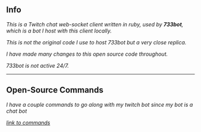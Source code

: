 ## Info

_This is a Twitch chat web-socket client written in ruby, used by **733bot**, which is a bot I host with this client locally._

_This is not the original code I use to host 733bot but a very close replica._

_I have made many changes to this open source code throughout._

_733bot is not active 24/7._

---

## Open-Source Commands

_I have a couple commands to go along with my twitch bot since my bot is a chat bot_

[_link to commands_](./twitchCommands/)